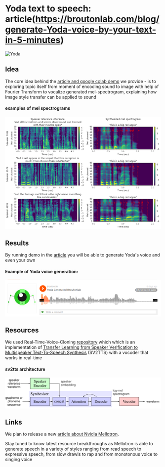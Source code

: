 # Yoda text to speech: article(https://broutonlab.com/blog/generate-Yoda-voice-by-your-text-in-5-minutes)
![Yoda](https://media.giphy.com/media/3ohuAxV0DfcLTxVh6w/giphy.gif)

## Idea
The core idea behind the [article and google colab demo](https://broutonlab.com/blog/generate-Yoda-voice-by-your-text-in-5-minutes) we provide - is to exploring topic itself from moment of encoding sound to image with help of Fourier Transform to vocalize generated mel-spectrogram, explaining how Image style transfer can be applied to sound

#### examples of mel spectrograms
![examples of mel spectrograms](resources/tacotron-mel.png)

## Results
By running demo in the [article](https://broutonlab.com/blog/generate-Yoda-voice-by-your-text-in-5-minutes) you will be able to generate Yoda's voice and even your own

#### Example of Yoda voice generation:
[![soundcloud source](resources/yoda_soundcloud.png)](https://soundcloud.com/user-932195554/yoda-generated-broutonlab)


## Resources
We used Real-Time-Voice-Cloning [repository](https://github.com/CorentinJ/Real-Time-Voice-Cloning) which which is an implementation of [Transfer Learning from Speaker Verification to Multispeaker Text-To-Speech Synthesis](https://arxiv.org/pdf/1806.04558.pdf) (SV2TTS) with a vocoder that works in real-time

#### sv2tts architecture
![sv2tts architecture](resources/sv2tts.png)

## Links
We plan to release a new [article about Nvidia Mellotron](https://broutonlab.com/blog/). 

Stay tuned to know latest resource breakthroughs as Mellotron is able to generate speech in a variety of styles ranging from read speech to expressive speech, from slow drawls to rap and from monotonous voice to singing voice
